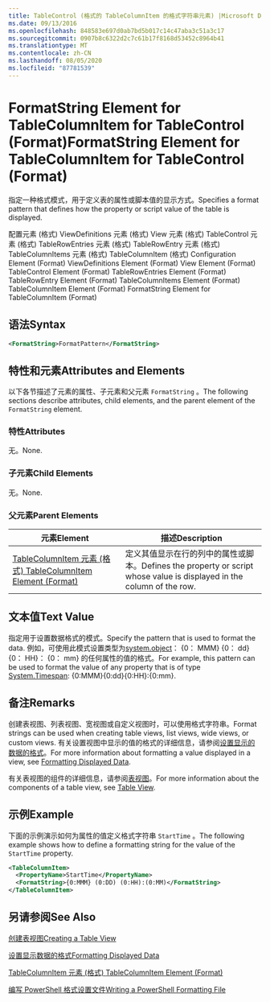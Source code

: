 ```yaml
---
title: TableControl (格式的 TableColumnItem 的格式字符串元素) |Microsoft Docs
ms.date: 09/13/2016
ms.openlocfilehash: 848583e697d0ab7bd5b017c14c47aba3c51a3c17
ms.sourcegitcommit: 0907b8c6322d2c7c61b17f8168d53452c8964b41
ms.translationtype: MT
ms.contentlocale: zh-CN
ms.lasthandoff: 08/05/2020
ms.locfileid: "87781539"
---
```

# <a name="formatstring-element-for-tablecolumnitem-for-tablecontrol-format"></a><span data-ttu-id="7ba8c-102">FormatString Element for TableColumnItem for TableControl (Format)</span><span class="sxs-lookup"><span data-stu-id="7ba8c-102">FormatString Element for TableColumnItem for TableControl (Format)</span></span>

<span data-ttu-id="7ba8c-103">指定一种格式模式，用于定义表的属性或脚本值的显示方式。</span><span class="sxs-lookup"><span data-stu-id="7ba8c-103">Specifies a format pattern that defines how the property or script value of the table is displayed.</span></span>

<span data-ttu-id="7ba8c-104">配置元素 (格式) ViewDefinitions 元素 (格式) View 元素 (格式) TableControl 元素 (格式) TableRowEntries 元素 (格式) TableRowEntry 元素 (格式) TableColumnItems 元素 (格式) TableColumnItem (格式) </span><span class="sxs-lookup"><span data-stu-id="7ba8c-104">Configuration Element (Format) ViewDefinitions Element (Format) View Element (Format) TableControl Element (Format) TableRowEntries Element (Format) TableRowEntry Element (Format) TableColumnItems Element (Format) TableColumnItem Element (Format) FormatString Element for TableColumnItem (Format)</span></span>

## <a name="syntax"></a><span data-ttu-id="7ba8c-105">语法</span><span class="sxs-lookup"><span data-stu-id="7ba8c-105">Syntax</span></span>

```xml
<FormatString>FormatPattern</FormatString>
```

## <a name="attributes-and-elements"></a><span data-ttu-id="7ba8c-106">特性和元素</span><span class="sxs-lookup"><span data-stu-id="7ba8c-106">Attributes and Elements</span></span>

<span data-ttu-id="7ba8c-107">以下各节描述了元素的属性、子元素和父元素 `FormatString` 。</span><span class="sxs-lookup"><span data-stu-id="7ba8c-107">The following sections describe attributes, child elements, and the parent element of the `FormatString` element.</span></span>

### <a name="attributes"></a><span data-ttu-id="7ba8c-108">特性</span><span class="sxs-lookup"><span data-stu-id="7ba8c-108">Attributes</span></span>

<span data-ttu-id="7ba8c-109">无。</span><span class="sxs-lookup"><span data-stu-id="7ba8c-109">None.</span></span>

### <a name="child-elements"></a><span data-ttu-id="7ba8c-110">子元素</span><span class="sxs-lookup"><span data-stu-id="7ba8c-110">Child Elements</span></span>

<span data-ttu-id="7ba8c-111">无。</span><span class="sxs-lookup"><span data-stu-id="7ba8c-111">None.</span></span>

### <a name="parent-elements"></a><span data-ttu-id="7ba8c-112">父元素</span><span class="sxs-lookup"><span data-stu-id="7ba8c-112">Parent Elements</span></span>

|<span data-ttu-id="7ba8c-113">元素</span><span class="sxs-lookup"><span data-stu-id="7ba8c-113">Element</span></span>|<span data-ttu-id="7ba8c-114">描述</span><span class="sxs-lookup"><span data-stu-id="7ba8c-114">Description</span></span>|
|-------------|-----------------|
|[<span data-ttu-id="7ba8c-115">TableColumnItem 元素 (格式) </span><span class="sxs-lookup"><span data-stu-id="7ba8c-115">TableColumnItem Element (Format)</span></span>](./tablecolumnitem-element-for-tablecolumnitems-for-tablecontrol-format.md)|<span data-ttu-id="7ba8c-116">定义其值显示在行的列中的属性或脚本。</span><span class="sxs-lookup"><span data-stu-id="7ba8c-116">Defines the property or script whose value is displayed in the column of the row.</span></span>|

## <a name="text-value"></a><span data-ttu-id="7ba8c-117">文本值</span><span class="sxs-lookup"><span data-stu-id="7ba8c-117">Text Value</span></span>

<span data-ttu-id="7ba8c-118">指定用于设置数据格式的模式。</span><span class="sxs-lookup"><span data-stu-id="7ba8c-118">Specify the pattern that is used to format the data.</span></span> <span data-ttu-id="7ba8c-119">例如，可使用此模式设置类型为[system.object](/dotnet/api/System.TimeSpan)： {0： MMM} {0： dd} {0： HH}： {0： mm} 的任何属性的值的格式。</span><span class="sxs-lookup"><span data-stu-id="7ba8c-119">For example, this pattern can be used to format the value of any property that is of type [System.Timespan](/dotnet/api/System.TimeSpan): {0:MMM}{0:dd}{0:HH}:{0:mm}.</span></span>

## <a name="remarks"></a><span data-ttu-id="7ba8c-120">备注</span><span class="sxs-lookup"><span data-stu-id="7ba8c-120">Remarks</span></span>

<span data-ttu-id="7ba8c-121">创建表视图、列表视图、宽视图或自定义视图时，可以使用格式字符串。</span><span class="sxs-lookup"><span data-stu-id="7ba8c-121">Format strings can be used when creating table views, list views, wide views, or custom views.</span></span> <span data-ttu-id="7ba8c-122">有关设置视图中显示的值的格式的详细信息，请参阅[设置显示的数据的格式](./formatting-displayed-data.md)。</span><span class="sxs-lookup"><span data-stu-id="7ba8c-122">For more information about formatting a value displayed in a view, see [Formatting Displayed Data](./formatting-displayed-data.md).</span></span>

<span data-ttu-id="7ba8c-123">有关表视图的组件的详细信息，请参阅[表视图](./creating-a-table-view.md)。</span><span class="sxs-lookup"><span data-stu-id="7ba8c-123">For more information about the components of a table view, see [Table View](./creating-a-table-view.md).</span></span>

## <a name="example"></a><span data-ttu-id="7ba8c-124">示例</span><span class="sxs-lookup"><span data-stu-id="7ba8c-124">Example</span></span>

<span data-ttu-id="7ba8c-125">下面的示例演示如何为属性的值定义格式字符串 `StartTime` 。</span><span class="sxs-lookup"><span data-stu-id="7ba8c-125">The following example shows how to define a formatting string for the value of the `StartTime` property.</span></span>

```xml
<TableColumnItem>
  <PropertyName>StartTime</PropertyName>
  <FormatString>{0:MMM} (0:DD) (0:HH):(0:MM)</FormatString>
</TableColumnItem>
```

## <a name="see-also"></a><span data-ttu-id="7ba8c-126">另请参阅</span><span class="sxs-lookup"><span data-stu-id="7ba8c-126">See Also</span></span>

[<span data-ttu-id="7ba8c-127">创建表视图</span><span class="sxs-lookup"><span data-stu-id="7ba8c-127">Creating a Table View</span></span>](./creating-a-table-view.md)

[<span data-ttu-id="7ba8c-128">设置显示数据的格式</span><span class="sxs-lookup"><span data-stu-id="7ba8c-128">Formatting Displayed Data</span></span>](./formatting-displayed-data.md)

[<span data-ttu-id="7ba8c-129">TableColumnItem 元素 (格式) </span><span class="sxs-lookup"><span data-stu-id="7ba8c-129">TableColumnItem Element (Format)</span></span>](./tablecolumnitem-element-for-tablecolumnitems-for-tablecontrol-format.md)

[<span data-ttu-id="7ba8c-130">编写 PowerShell 格式设置文件</span><span class="sxs-lookup"><span data-stu-id="7ba8c-130">Writing a PowerShell Formatting File</span></span>](./writing-a-powershell-formatting-file.md)
